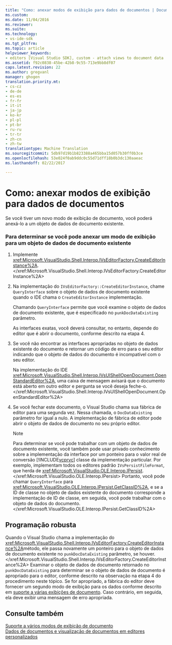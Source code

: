```yaml
---
title: "Como: anexar modos de exibição para dados de documentos | Documentos do Microsoft"
ms.custom: 
ms.date: 11/04/2016
ms.reviewer: 
ms.suite: 
ms.technology:
- vs-ide-sdk
ms.tgt_pltfrm: 
ms.topic: article
helpviewer_keywords:
- editors [Visual Studio SDK], custom - attach views to document data
ms.assetid: f92c0838-45be-42b8-9c55-713e9bb8df07
caps.latest.revision: 22
ms.author: gregvanl
manager: ghogen
translation.priority.mt:
- cs-cz
- de-de
- es-es
- fr-fr
- it-it
- ja-jp
- ko-kr
- pl-pl
- pt-br
- ru-ru
- tr-tr
- zh-cn
- zh-tw
translationtype: Machine Translation
ms.sourcegitcommit: 5db97d19b1b823388a465bba15d057b30ff0b3ce
ms.openlocfilehash: 53e024f0ab9ddc0c55d71dff18b0b3dc130aaeac
ms.lasthandoff: 02/22/2017

---
```

# <a name="how-to-attach-views-to-document-data"></a>Como: anexar modos de exibição para dados de documentos
Se você tiver um novo modo de exibição de documento, você poderá anexá-lo a um objeto de dados de documento existente.  
  
### <a name="to-determine-if-you-can-attach-a-view-to-an-existing-document-data-object"></a>Para determinar se você pode anexar um modo de exibição para um objeto de dados de documento existente  
  
1.  Implemente <xref:Microsoft.VisualStudio.Shell.Interop.IVsEditorFactory.CreateEditorInstance%2A>.</xref:Microsoft.VisualStudio.Shell.Interop.IVsEditorFactory.CreateEditorInstance%2A>  
  
2.  Na implementação do `IVsEditorFactory::CreateEditorInstance`, chame `QueryInterface` sobre o objeto de dados de documento existente quando o IDE chama o `CreateEditorInstance` implementação.  
  
     Chamando `QueryInterface` permite que você examine o objeto de dados de documento existente, que é especificado no `punkDocDataExisting` parâmetro.  
  
     As interfaces exatas, você deverá consultar, no entanto, depende do editor que é abrir o documento, conforme descrito na etapa 4.  
  
3.  Se você não encontrar as interfaces apropriadas no objeto de dados existente do documento e retornar um código de erro para o seu editor indicando que o objeto de dados do documento é incompatível com o seu editor.  
  
     Na implementação do IDE <xref:Microsoft.VisualStudio.Shell.Interop.IVsUIShellOpenDocument.OpenStandardEditor%2A>, uma caixa de mensagem avisará que o documento está aberto em outro editor e pergunta se você deseja feche-o.</xref:Microsoft.VisualStudio.Shell.Interop.IVsUIShellOpenDocument.OpenStandardEditor%2A>  
  
4.  Se você fechar este documento, o Visual Studio chama sua fábrica de editor para uma segunda vez. Nessa chamada, o `DocDataExisting` parâmetro for igual a nulo. A implementação de fábrica de editor pode abrir o objeto de dados de documento no seu próprio editor.  
  
    > [!NOTE]
    >  Para determinar se você pode trabalhar com um objeto de dados de documento existente, você também pode usar privado conhecimento sobre a implementação da interface por um ponteiro para o valor real de conversão [!INCLUDE[vcprvc](../code-quality/includes/vcprvc_md.md)] classe da implementação particular. Por exemplo, implementam todos os editores padrão `IVsPersistFileFormat`, que herda de <xref:Microsoft.VisualStudio.OLE.Interop.IPersist>.</xref:Microsoft.VisualStudio.OLE.Interop.IPersist> Portanto, você pode chamar `QueryInterface` para <xref:Microsoft.VisualStudio.OLE.Interop.IPersist.GetClassID%2A>, e se a ID de classe no objeto de dados existente do documento corresponde a implementação de ID de classe, em seguida, você pode trabalhar com o objeto de dados do documento.</xref:Microsoft.VisualStudio.OLE.Interop.IPersist.GetClassID%2A>  
  
## <a name="robust-programming"></a>Programação robusta  
 Quando o Visual Studio chama a implementação do <xref:Microsoft.VisualStudio.Shell.Interop.IVsEditorFactory.CreateEditorInstance%2A>método, ele passa novamente um ponteiro para o objeto de dados de documento existente no `punkDocDataExisting` parâmetro, se houver.</xref:Microsoft.VisualStudio.Shell.Interop.IVsEditorFactory.CreateEditorInstance%2A> Examinar o objeto de dados de documento retornado no `punkDocDataExisting` para determinar se o objeto de dados de documento é apropriado para o editor, conforme descrito na observação na etapa 4 do procedimento neste tópico. Se for apropriado, a fábrica do editor deve fornecer um segundo modo de exibição para os dados conforme descrito em [suporte a várias exibições de documento](../extensibility/supporting-multiple-document-views.md). Caso contrário, em seguida, ela deve exibir uma mensagem de erro apropriada.  
  
## <a name="see-also"></a>Consulte também  
 [Suporte a vários modos de exibição de documento](../extensibility/supporting-multiple-document-views.md)   
 [Dados de documentos e visualização de documentos em editores personalizados](../extensibility/document-data-and-document-view-in-custom-editors.md)
